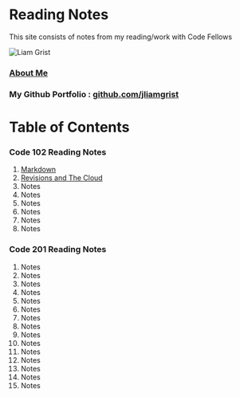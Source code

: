 # Reading Notes

This site consists of notes from my reading/work with Code Fellows 

![Liam Grist](https://avatars.githubusercontent.com/u/75773961?v=4)

### [About Me](aboutme.html)

### My Github Portfolio : [github.com/jliamgrist](https://github.com/jliamgrist)

# Table of Contents

### Code 102 Reading Notes

1. [Markdown](markdown.md)
2. [Revisions and The Cloud](revisions-and-the-cloud.md)
3. Notes
4. Notes
5. Notes
6. Notes
7. Notes
8. Notes


### Code 201 Reading Notes

1. Notes
2. Notes
3. Notes
4. Notes
5. Notes
6. Notes
7. Notes
8. Notes
9. Notes
10. Notes
11. Notes
12. Notes
13. Notes
14. Notes
15. Notes
